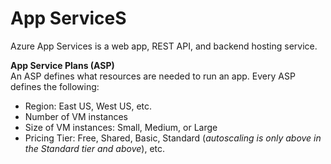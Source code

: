 # App ServiceS
Azure App Services is a web app, REST API, and backend hosting service. 

**App Service Plans (ASP)**  
An ASP defines what resources are needed to run an app. Every ASP defines the following:
* Region: East US, West US, etc.
* Number of VM instances
* Size of VM instances: Small, Medium, or Large
* Pricing Tier: Free, Shared, Basic, Standard (*autoscaling is only above in the Standard tier and above*), etc. 

